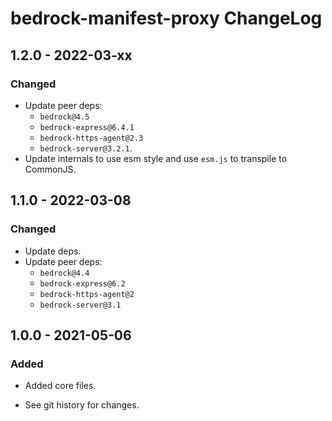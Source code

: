 # bedrock-manifest-proxy ChangeLog

## 1.2.0 - 2022-03-xx

### Changed
- Update peer deps:
  - `bedrock@4.5`
  - `bedrock-express@6.4.1`
  - `bedrock-https-agent@2.3`
  - `bedrock-server@3.2.1`.
- Update internals to use esm style and use `esm.js` to
  transpile to CommonJS.

## 1.1.0 - 2022-03-08

### Changed
- Update deps.
- Update peer deps:
  - `bedrock@4.4`
  - `bedrock-express@6.2`
  - `bedrock-https-agent@2`
  - `bedrock-server@3.1`

## 1.0.0 - 2021-05-06

### Added
- Added core files.

- See git history for changes.
